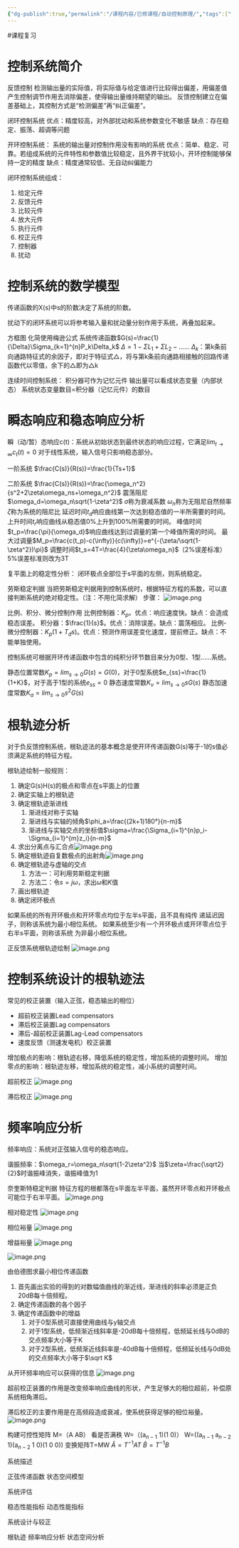 ```yaml
---
{"dg-publish":true,"permalink":"/课程内容/已修课程/自动控制原理/","tags":["课程复习"],"noteIcon":"","created":"2023-12-28T11:42:05.296+08:00","updated":"2024-01-10T21:18:09.271+08:00"}
---
```


#课程复习 
# 控制系统简介
反馈控制
检测输出量的实际值，将实际值与给定值进行比较得出偏差，用偏差值产生控制调节作用去消除偏差，使得输出量维持期望的输出。
反馈控制建立在偏差基础上，其控制方式是“检测偏差”再“纠正偏差”。

闭环控制系统
优点：精度较高，对外部扰动和系统参数变化不敏感
缺点：存在稳定、振荡、超调等问题

开环控制系统：
系统的输出量对控制作用没有影响的系统
优点：简单、稳定、可靠。若组成系统的元件特性和参数值比较稳定，且外界干扰较小，开环控制能够保持一定的精度
缺点：精度通常较低、无自动纠偏能力

闭环控制系统组成：
1. 给定元件
2. 反馈元件
3. 比较元件
4. 放大元件
5. 执行元件
6. 校正元件
7. 控制器
8. 扰动

# 控制系统的数学模型
传递函数的X(s)中s的阶数决定了系统的阶数。

扰动下的闭环系统可以将参考输入量和扰动量分别作用于系统，再叠加起来。

方框图
化简使用梅逊公式
系统传递函数$G(s)=\frac{1}{\Delta}\Sigma_{k=1}^{n}P_k\Delta_k$
$\Delta=1-\Sigma L_1+\Sigma L_2-……$
$\Delta_k$：第k条前向通路特征式的余因子，即对于特征式△，将与第k条前向通路相接触的回路传递函数代以零值，余下的△即为△k

连续时间控制系统：
积分器可作为记忆元件
输出量可以看成状态变量（内部状态）
系统状态变量数目=积分器（记忆元件）的数目

# 瞬态响应和稳态响应分析
瞬（动/暂）态响应c(t)：系统从初始状态到最终状态的响应过程，它满足$lim_{t\rightarrow\infty}c_t(t)=0$
对于线性系统，输入信号只影响稳态部分。

一阶系统
$\frac{C(s)}{R(s)}=\frac{1}{Ts+1}$

二阶系统
$\frac{C(s)}{R(s)}=\frac{\omega_n^2}{s^2+2\zeta\omega_ns+\omega_n^2}$
震荡阻尼$\omega_d=\omega_n\sqrt{1-\zeta^2}$
$\sigma$称为衰减系数
$\omega_n$称为无阻尼自然频率
$\zeta$称为系统的阻尼比
延迟时间$t_d$响应曲线第一次达到稳态值的一半所需要的时间。
上升时间$t_r$响应曲线从稳态值0%上升到100%所需要的时间。
峰值时间$t_p=\frac{\pi}{\omega_d}$响应曲线达到过调量的第一个峰值所需的时间。
最大过调量$M_p=\frac{c(t_p)-c(\infty)}{c(\infty)}=e^{-(\zeta/\sqrt{1-\zeta^2})\pi}$
调整时间$t_s=4T=\frac{4}{\zeta\omega_n}$（2%误差标准）5%误差标准则改为3T

复平面上的稳定性分析：
闭环极点全部位于s平面的左侧，则系统稳定。

劳斯稳定判据
当把劳斯稳定判据用到控制系统时，根据特征方程的系数，可以直接判断系统的绝对稳定性。（注：不用化简求解）
步骤：
![image.png](https://cdn.jsdelivr.net/gh/Magic-cloak/Ming_Image/obsidian20240107195254.png)

比例、积分、微分控制作用
比例控制器：$K_p$。优点：响应速度快。缺点：会造成稳态误差。
积分器：$\frac{1}{s}$。优点：消除误差。缺点：震荡相应。
比例-微分控制器：$K_p(1+T_ds)$。优点：预测作用误差变化速度，提前修正。缺点：不能单独使用。

控制系统可根据开环传递函数中包含的纯积分环节数目来分为0型、1型……系统。

静态位置常数$K_p=lim_{s\rightarrow0}G(s)=G(0)$，对于0型系统$e_{ss}=\frac{1}{1+K}$，对于高于1型的系统$e_{ss}=0$
静态速度常数$K_v=lim_{s\rightarrow0}sG(s)$
静态加速度常数$K_a=lim_{s\rightarrow0}s^2G(s)$

# 根轨迹分析
对于负反馈控制系统，根轨迹法的基本概念是使开环传递函数G(s)等于-1的s值必须满足系统的特征方程。

根轨迹绘制一般规则：
1. 确定G(s)H(s)的极点和零点在s平面上的位置
2. 确定实轴上的根轨迹
3. 确定根轨迹渐进线
	1. 渐进线对称于实轴
	2. 渐进线与实轴的倾角$\phi_a=\frac{(2k+1)180°}{n-m}$
	3. 渐进线与实轴交点的坐标值$\sigma=\frac{\Sigma_{i=1}^{n}p_i-\Sigma_{i=1}^{m}z_i}{n-m}$
4. 求出分离点与汇合点![image.png](https://cdn.jsdelivr.net/gh/Magic-cloak/Ming_Image/obsidian20240107203852.png)
5. 确定根轨迹自复数极点的出射角![image.png](https://cdn.jsdelivr.net/gh/Magic-cloak/Ming_Image/obsidian20240107204024.png)
6. 确定根轨迹与虚轴的交点
	1. 方法一：可利用劳斯稳定判据
	2. 方法二：令$s=j\omega$，求出$\omega$和$K$值
7. 画出根轨迹
8. 确定闭环极点

如果系统的所有开环极点和开环零点均位于左半s平面，且不具有纯传
递延迟因子，则称该系统为最小相位系统。
如果系统至少有一个开环极点或开环零点位于右半s平面，则称该系统
为非最小相位系统。

正反馈系统根轨迹绘制
![image.png](https://cdn.jsdelivr.net/gh/Magic-cloak/Ming_Image/obsidian20240107204519.png)

# 控制系统设计的根轨迹法
常见的校正装置（输入正弦，稳态输出的相位）
- 超前校正装置Lead compensators
- 滞后校正装置Lag compensators
- 滞后-超前校正装置Lag-Lead compensators
- 速度反馈（测速发电机）校正装置

增加极点的影响：根轨迹右移，降低系统的稳定性，增加系统的调整时间。
增加零点的影响：根轨迹左移，增加系统的稳定性，减小系统的调整时间。

超前校正
![image.png](https://cdn.jsdelivr.net/gh/Magic-cloak/Ming_Image/obsidian20240107205039.png)

滞后校正
![image.png](https://cdn.jsdelivr.net/gh/Magic-cloak/Ming_Image/obsidian20240107205050.png)

# 频率响应分析

频率响应：系统对正弦输入信号的稳态响应。

谐振频率：$\omega_r=\omega_n\sqrt{1-2\zeta^2}$
当$\zeta=\frac{\sqrt2}{2}$时谐振峰消失，谐振峰值为1

奈奎斯特稳定判据
特征方程的根都落在s平面左半平面，虽然开环零点和开环极点可能位于右半平面。
![image.png](https://cdn.jsdelivr.net/gh/Magic-cloak/Ming_Image/obsidian20240110203103.png)

相对稳定性
![image.png](https://cdn.jsdelivr.net/gh/Magic-cloak/Ming_Image/obsidian20240110203341.png)

相位裕量
![image.png](https://cdn.jsdelivr.net/gh/Magic-cloak/Ming_Image/obsidian20240110203613.png)

增益裕量
![image.png](https://cdn.jsdelivr.net/gh/Magic-cloak/Ming_Image/obsidian20240110203654.png)

![image.png](https://cdn.jsdelivr.net/gh/Magic-cloak/Ming_Image/obsidian20240110205131.png)

由伯德图求最小相位传递函数
1. 首先画出实验的得到的对数幅值曲线的渐近线，渐进线的斜率必须是正负20dB每十倍频程。
2. 确定传递函数的各个因子
3. 确定传递函数中的增益
	1. 对于0型系统可直接使用曲线与y轴交点
	2. 对于1型系统，低频渐近线斜率是-20dB每十倍频程，低频延长线与0dB的交点频率大小等于K
	3. 对于2型系统，低频渐近线斜率是-40dB每十倍频程，低频延长线与0dB处的交点频率大小等于$\sqrt K$

从开环频率响应可以获得的信息
![image.png](https://cdn.jsdelivr.net/gh/Magic-cloak/Ming_Image/obsidian20240110211151.png)

超前校正装置的作用是改变频率响应曲线的形状，产生足够大的相位超前，补偿原系统相角滞后。

滞后校正的主要作用是在高频段造成衰减，使系统获得足够的相位裕量。
![image.png](https://cdn.jsdelivr.net/gh/Magic-cloak/Ming_Image/obsidian20240110211804.png)


构建可控性矩阵
M=（A AB） 看是否满秩
W=（(a$_{n-1}$ 1)(1 0)）
W=((a$_{n-1}$ a$_{n-2}$ 1)(a$_{n-2}$ 1 0)(1 0 0))
变换矩阵T=MW
$\hat A=T^{-1}AT$ $\hat B=T^{-1}B$

系统描述



正弦传递函数
状态空间模型

系统评估

稳态性能指标
动态性能指标

系统设计与较正

根轨迹
频率响应分析
状态空间分析